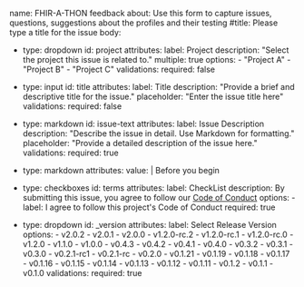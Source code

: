 name: FHIR-A-THON feedback
about: Use this form to capture issues, questions, suggestions about the profiles and their testing 
#title: Please type a title for the issue
body:
  - type: dropdown
    id: project
    attributes:
      label: Project
      description: "Select the project this issue is related to."
      multiple: true
      options:
        - "Project A"
        - "Project B"
        - "Project C"
    validations:
      required: false

  - type: input
    id: title
    attributes:
      label: Title
      description: "Provide a brief and descriptive title for the issue."
      placeholder: "Enter the issue title here"
    validations:
      required: false

  - type: markdown
    id: issue-text
    attributes:
      label: Issue Description
      description: "Describe the issue in detail. Use Markdown for formatting."
      placeholder: "Provide a detailed description of the issue here."
    validations:
      required: true
  - type: markdown
    attributes:
      value: |
        Before you begin
  - type: checkboxes
    id: terms
    attributes:
      label: CheckList
      description: By submitting this issue, you agree to follow our [Code of Conduct]()
      options:
        - label: I agree to follow this project's Code of Conduct
          required: true
  - type: dropdown
    id: _version
    attributes:
      label: Select Release Version
      options:
        - v2.0.2
        - v2.0.1
        - v2.0.0
        - v1.2.0-rc.2
        - v1.2.0-rc.1
        - v1.2.0-rc.0
        - v1.2.0
        - v1.1.0
        - v1.0.0
        - v0.4.3
        - v0.4.2
        - v0.4.1
        - v0.4.0
        - v0.3.2
        - v0.3.1
        - v0.3.0
        - v0.2.1-rc1
        - v0.2.1-rc
        - v0.2.0
        - v0.1.21
        - v0.1.19
        - v0.1.18
        - v0.1.17
        - v0.1.16
        - v0.1.15
        - v0.1.14
        - v0.1.13
        - v0.1.12
        - v0.1.11
        - v0.1.2
        - v0.1.1
        - v0.1.0
    validations:
      required: true


